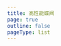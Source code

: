 ```yaml
---
title: 高性能蝶阀
page: true
outline: false
pageType: list
---
```


<script setup>
import AllProducts from '../../AllProducts.vue'
</script>

<AllProducts category="蝶阀,高性能" />
